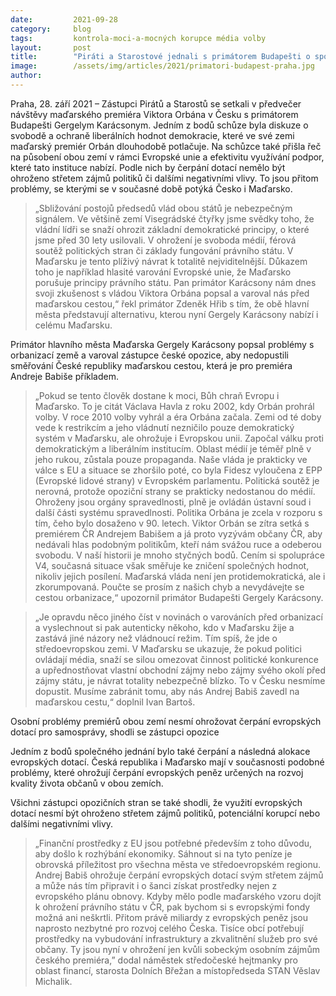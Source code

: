 ```yaml
---
date:         2021-09-28
category:     blog
tags:         kontrola-moci-a-mocných korupce média volby
layout:       post
title:        "Piráti a Starostové jednali s primátorem Budapešti o společných problémech České republiky i Maďarska. Shodli se na nutnosti obrany demokracie ve středoevropském regionu"
image:        /assets/img/articles/2021/primatori-budapest-praha.jpg
author:       
---
```



Praha, 28. září 2021 – Zástupci Pirátů a Starostů se setkali v předvečer návštěvy maďarského premiéra Viktora Orbána v Česku s primátorem Budapešti Gergelym Karácsonym. Jedním z bodů schůze byla diskuze o svobodě a ochraně liberálních hodnot demokracie, které ve své zemi maďarský premiér Orbán dlouhodobě potlačuje. Na schůzce také přišla řeč na působení obou zemí v rámci Evropské unie a efektivitu využívání podpor, které tato instituce nabízí. Podle nich by čerpání dotací nemělo být ohroženo střetem zájmů politiků či dalšími negativními vlivy. To jsou přitom problémy, se kterými se v současné době potýká Česko i Maďarsko. 

> „Sbližování postojů předsedů vlád obou států je nebezpečným signálem. Ve většině zemí Visegrádské čtyřky jsme svědky toho, že vládní lídři se snaží ohrozit základní demokratické principy, o které jsme před 30 lety usilovali. V ohrožení je svoboda médií, férová soutěž politických stran či základy fungování právního státu. V Maďarsku je tento plíživý návrat k totalitě nejviditelnější. Důkazem toho je například hlasité varování Evropské unie, že Maďarsko porušuje principy právního státu. Pan primátor Karácsony nám dnes svoji zkušenost s vládou Viktora Orbána popsal a varoval nás před maďarskou cestou,“ řekl primátor Zdeněk Hřib s tím, že obě hlavní města představují alternativu, kterou nyní Gergely Karácsony nabízí i celému Maďarsku. 

Primátor hlavního města Maďarska Gergely Karácsony popsal problémy s orbanizací země a varoval zástupce české opozice, aby nedopustili směřování České republiky maďarskou cestou, která je pro premiéra Andreje Babiše příkladem.

> „Pokud se tento člověk dostane k moci, Bůh chraň Evropu i Maďarsko. To je citát Václava Havla z roku 2002, kdy Orbán prohrál volby. V roce 2010 volby vyhrál a éra Orbána začala. Zemi od té doby vede k restrikcím a jeho vládnutí nezničilo pouze demokratický systém v Maďarsku, ale ohrožuje i Evropskou unii. Započal válku proti demokratickým a liberálním institucím. Oblast médií je téměř plně v jeho rukou, zůstala pouze propaganda. Naše vláda je prakticky ve válce s EU a situace se zhoršilo poté, co byla Fidesz vyloučena z EPP (Evropské lidové strany) v Evropském parlamentu. Politická soutěž je nerovná, protože opoziční strany se prakticky nedostanou do médií. Ohroženy jsou orgány spravedlnosti, plně je ovládán ústavní soud i další části systému spravedlnosti. Politika Orbána je zcela v rozporu s tím, čeho bylo dosaženo v 90. letech. Viktor Orbán se zítra setká s premiérem ČR Andrejem Babišem a já proto vyzývám občany ČR, aby nedávali hlas podobným politikům, kteří nám svážou ruce a odeberou svobodu. V naší historii je mnoho styčných bodů. Cením si spolupráce V4, současná situace však směřuje ke zničení společných hodnot, nikoliv jejich posílení. Maďarská vláda není jen protidemokratická, ale i zkorumpovaná. Poučte se prosím z našich chyb a nevydávejte se cestou orbanizace,“ upozornil primátor Budapešti Gergely Karácsony.

> „Je opravdu něco jiného číst v novinách o varováních před orbanizací a vyslechnout si pak autenticky někoho, kdo v Maďarsku žije a zastává jiné názory než vládnoucí režim. Tím spíš, že jde o středoevropskou zemi. V Maďarsku se ukazuje, že pokud politici ovládají média, snaží se silou omezovat činnost politické konkurence a upřednostňovat vlastní obchodní zájmy nebo zájmy svého okolí před zájmy státu, je návrat totality nebezpečně blízko. To v Česku nesmíme dopustit. Musíme zabránit tomu, aby nás Andrej Babiš zavedl na maďarskou cestu,“ doplnil Ivan Bartoš. 

Osobní problémy premiérů obou zemí nesmí ohrožovat čerpání evropských dotací pro samosprávy, shodli se zástupci opozice

Jedním z bodů společného jednání bylo také čerpání a následná alokace evropských dotací. Česká republika i Maďarsko mají v současnosti podobné problémy, které ohrožují čerpání evropských peněz určených na rozvoj kvality života občanů v obou zemích.

Všichni zástupci opozičních stran se také shodli, že využití evropských dotací nesmí být ohroženo střetem zájmů politiků, potenciální korupcí nebo dalšími negativními vlivy. 

> „Finanční prostředky z EU jsou potřebné především z toho důvodu, aby došlo k rozhýbání ekonomiky. Sáhnout si na tyto peníze je obrovská příležitost pro všechna města ve středoevropském regionu.   Andrej Babiš ohrožuje čerpání evropských dotací svým střetem zájmů a může nás tím připravit i o šanci získat prostředky nejen z evropského plánu obnovy. Kdyby mělo podle maďarského vzoru dojít k ohrožení právního státu v ČR, pak bychom si s evropskými fondy možná ani neškrtli. Přitom právě miliardy z evropských peněz jsou naprosto nezbytné pro rozvoj celého Česka. Tisíce obcí potřebují prostředky na vybudování infrastruktury a zkvalitnění služeb pro své občany. Ty jsou nyní v ohrožení jen kvůli sobeckým osobním zájmům českého premiéra,” dodal náměstek středočeské hejtmanky pro oblast financí, starosta Dolních Břežan a místopředseda STAN Věslav Michalik.

